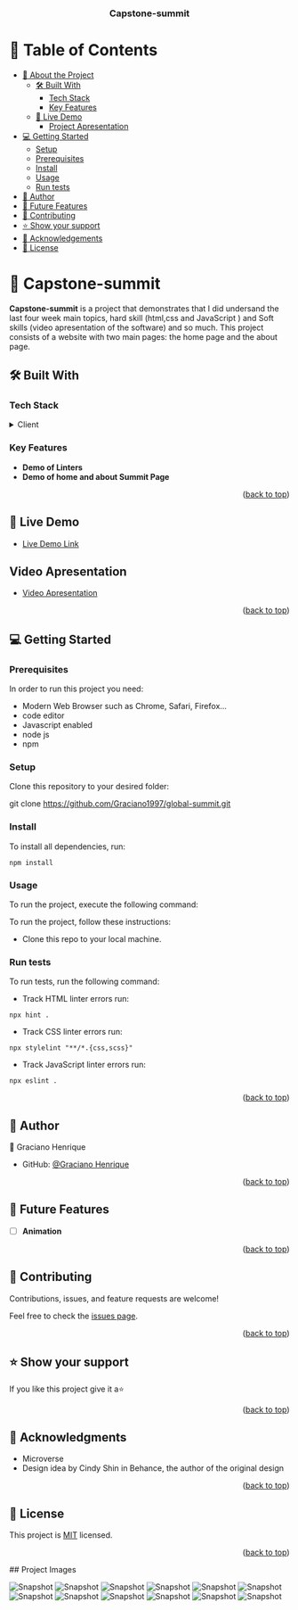 <a name="readme-top"></a>

<div align="center">
  
  <h3><b> Capstone-summit</b></h3>

</div>


<!-- TABLE OF CONTENTS -->

# 📗 Table of Contents

- [📖 About the Project](#about-project)
  - [🛠 Built With](#built-with)
    - [Tech Stack](#tech-stack)
    - [Key Features](#key-features)
  - [🚀 Live Demo](#live-demo)
    - [ Project Apresentation](#video)
- [💻 Getting Started](#getting-started)
  - [Setup](#setup)
  - [Prerequisites](#prerequisites)
  - [Install](#install)
  - [Usage](#usage)
  - [Run tests](#run-tests)
- [👥 Author](#author)
- [🔭 Future Features](#future-features)
- [🤝 Contributing](#contributing)
- [⭐️ Show your support](#support)
- [🙏 Acknowledgements](#acknowledgements)
- [📝 License](#license)

# 📖 Capstone-summit <a name="about-project"></a>

**Capstone-summit** is a project that demonstrates that I did undersand the last four week main topics, hard skill (html,css and JavaScript ) and Soft skills (video apresentation of the software) and so much. 
This project consists of a website with two main pages: the home page and the about page.




## 🛠 Built With <a name="built-with"></a>

### Tech Stack <a name="tech-stack"></a>

<details>
  <summary>Client</summary>
  <ul>
    <li><a href="https://www.w3schools.com/html/">HTML</a></li>
    <li><a href="https://www.w3schools.com/css/">css</a></li>
    <li><a href="https://www.w3schools.com/Javascript/">Javascript</a></li>
  </ul>
</details>

<!-- Features -->

### Key Features <a name="key-features"></a>

- **Demo of Linters**
- **Demo of home and about Summit Page**

<p align="right">(<a href="#readme-top">back to top</a>)</p>

<!-- LIVE DEMO -->

## 🚀 Live Demo <a name="live-demo"></a>

- [Live Demo Link](https://graciano1997.github.io/global-summit/)
<!-- Video Apresentation -->

##  Video Apresentation <a name="video"></a>

- [Video Apresentation](https://www.loom.com/share/76184a6d44b149569ba8bfff69d5dc33)


<p align="right">(<a href="#readme-top">back to top</a>)</p>


<!-- GETTING STARTED -->

## 💻 Getting Started <a name="getting-started"></a>

### Prerequisites

In order to run this project you need:

- Modern  Web Browser such as Chrome, Safari, Firefox...
- code editor
- Javascript enabled
- node js
- npm

### Setup

Clone this repository to your desired folder:

git clone https://github.com/Graciano1997/global-summit.git

### Install

To install all dependencies, run:
```
npm install
```

### Usage

To run the project, execute the following command:

To run the project, follow these instructions:

- Clone this repo to your local machine.

### Run tests

To run tests, run the following command:

- Track HTML linter errors run:
```
npx hint .
```
- Track CSS linter errors run:
```
npx stylelint "**/*.{css,scss}"
```
- Track JavaScript linter errors run:
```
npx eslint .
```

<p align="right">(<a href="#readme-top">back to top</a>)</p>

<!-- AUTHOR -->

## 👥 Author <a name="author"></a>

👤 Graciano Henrique

- GitHub: [@Graciano Henrique](https://github.com/Graciano1997/)


<p align="right">(<a href="#readme-top">back to top</a>)</p>


<!-- FUTURE FEATURES -->

## 🔭 Future Features <a name="future-features"></a>

- [ ] **Animation**


<p align="right">(<a href="#readme-top">back to top</a>)</p>



<!-- CONTRIBUTING -->

## 🤝 Contributing <a name="contributing"></a>

Contributions, issues, and feature requests are welcome!


Feel free to check the [issues page](https://github.com/Graciano1997/global-summit/issues).

<p align="right">(<a href="#readme-top">back to top</a>)</p>

<!-- SUPPORT -->

## ⭐️ Show your support <a name="support"></a>

If you like this project give it a⭐️

<p align="right">(<a href="#readme-top">back to top</a>)</p>

<!-- ACKNOWLEDGEMENTS -->

## 🙏 Acknowledgments <a name="acknowledgements"></a>

- Microverse 
- Design idea by Cindy Shin in Behance, the author of the original design

<p align="right">(<a href="#readme-top">back to top</a>)</p>


<!-- LICENSE -->

## 📝 License <a name="license"></a>

This project is [MIT](./LICENSE) licensed.

<p align="right">(<a href="#readme-top">back to top</a>)</p>
## Project Images

![Snapshot](./assets/img/screen/Captura%20de%20Ecrã%20(232).png)
![Snapshot](./assets/img/screen/Captura%20de%20Ecrã%20(233).png)
![Snapshot](./assets/img/screen/Captura%20de%20Ecrã%20(234).png)
![Snapshot](./assets/img/screen/Captura%20de%20Ecrã%20(235).png)
![Snapshot](./assets/img/screen/Captura%20de%20Ecrã%20(236).png)
![Snapshot](./assets/img/screen/Captura%20de%20Ecrã%20(237).png)
![Snapshot](./assets/img/screen/Captura%20de%20Ecrã%20(238).png)
![Snapshot](./assets/img/screen/Captura%20de%20Ecrã%20(239).png)
![Snapshot](./assets/img/screen/Captura%20de%20Ecrã%20(240).png)
![Snapshot](./assets/img/screen/Captura%20de%20Ecrã%20(241).png)
![Snapshot](./assets/img/screen/Captura%20de%20Ecrã%20(242).png)
![Snapshot](./assets/img/screen/Captura%20de%20Ecrã%20(243).png)